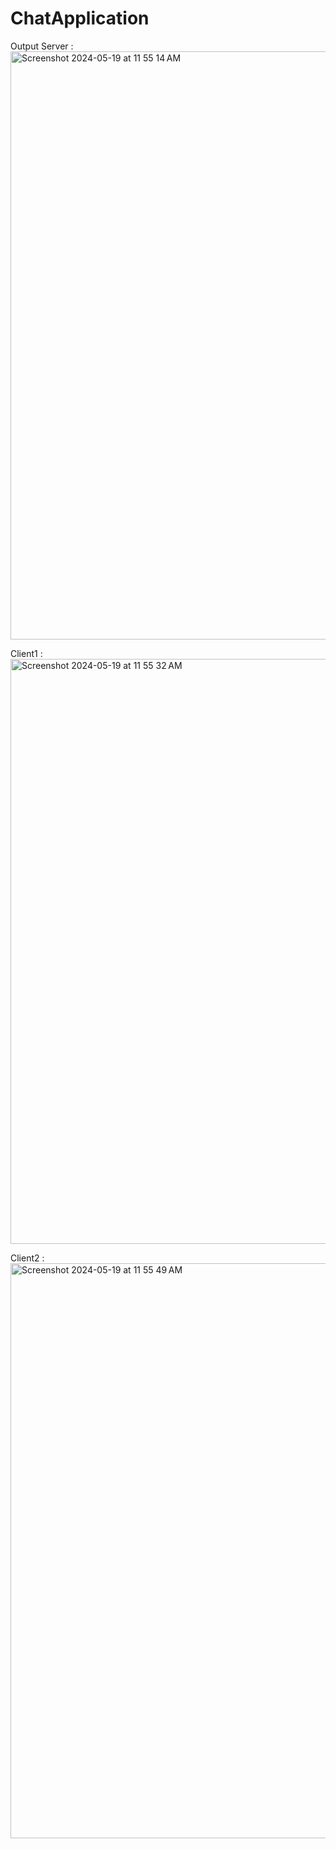 # ChatApplication
Output 
Server : 
<img width="941" alt="Screenshot 2024-05-19 at 11 55 14 AM" src="https://github.com/ChiragBindal/ChatApplication/assets/97425963/aa09b9c2-5411-4b55-b776-bb8e62e71a7b">

Client1 : 
<img width="936" alt="Screenshot 2024-05-19 at 11 55 32 AM" src="https://github.com/ChiragBindal/ChatApplication/assets/97425963/ee756342-1dfe-49b2-adce-8bf1c17060e0">

Client2 : 
<img width="920" alt="Screenshot 2024-05-19 at 11 55 49 AM" src="https://github.com/ChiragBindal/ChatApplication/assets/97425963/487e86a2-54ef-48ea-a272-eb981fc3cf75">
